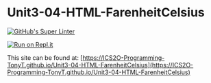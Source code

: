 # Unit3-04-HTML-FarenheitCelsius
[![GitHub's Super Linter](https://github.com/ICS2O-Programming-TonyT/Unit3-04-HTML-FarenheitCelsius/workflows/GitHub's%20Super%20Linter/badge.svg)](https://github.com/ICS2O-Programming-TonyT/Unit3-04-HTML-FarenheitCelsius/actions)


[![Run on Repl.it](https://repl.it/badge/github/ICS2O-Programming-TonyT/Unit3-04-HTML-FarenheitCelsius)](https://repl.it/github/ICS2O-Programming-TonyT/Unit3-04-HTML-FarenheitCelsius)


This site can be found at: [https://ICS2O-Programming-TonyT.github.io/Unit3-04-HTML-FarenheitCelsius](https://ICS2O-Programming-TonyT.github.io/Unit3-04-HTML-FarenheitCelsius)